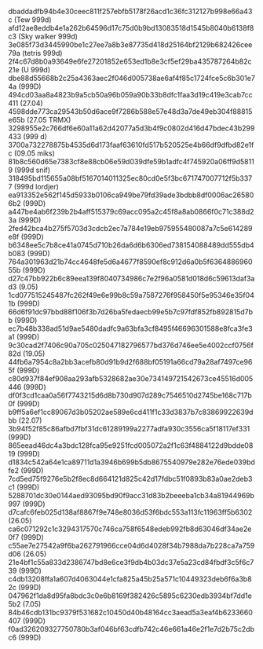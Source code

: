 dbaddadfb94b4e30ceec811f257ebfb5178f26acd1c36fc312127b998e66a43c (Tew 999d)
afd12ae8eddb4e1a262b64596d17c75d0b9bd13083518d1545b8040b6138f8c3 (Sky walker 999d)
3e085f73d3445990be1c27ee7a8b3e87735d418d25164bf2129b682426cee79a (tetris 999d)
2f4c67d8b0a93649e6fe27201852e653ed1b8e3cf5ef29ba435787264b82c21e (U 999d)
dbe88d55668b2c25a4363aec2f046d005738ae6af4f85c1724fce5c6b301e74a (999D)
494cd03aa8a4823b9a5cb50a96b059a90b33b8dfc1faa3d19c419e3cab7cc411 (27.04)
4598dde773ca29543b50d6ace9f7286b588e57e48d3a7de49eb304f88815e65b (27.05 TRMX)
3298955e2c766df6e60a11a62d42077a5d3b4f9c0802d416d47bdec43b299433 (999 d)
3700a732278875b4535d6d173faaf63610fd517b520525e4b66df9dfbd82e1fc (09.05 miks)
81b8c560d65e7383cf8e88cb06e59d039dfe59b1adfc4f745920a06ff9d58119 (999d snif)
318495bd115655a08bf5167014011325ec80cd0e5f3bc671747007712f5b3377 (999d lordjer)
ea913352e562f145d5933b0106ca949be79fd39ade3bdbb8df0006ac265806b2 (999D)
a447be4ab6f239b2b4aff515379c69acc095a2c45f8a8ab0866f0c71c388d23a (999D)
2fed42bca4b275f5703d3cdcb2ec7a784e19eb975955480087a7c5e614289e8f (999D)
b6348ee5c7b8ce41a0745d710b26da6d6b6306ed738154088489dd555db4b083 (999D)
764a301963d21b74cc4648fe5d6a4677f8590ef8c912d6a0b5f636488696055b (999D)
d27c47bb922b6c89eea139f8040734986c7e2f96a0581d018d6c59613daf3ad3 (9.05)
1cd077515245487fc262f49e6e99b8c59a7587276f958450f5e95346e35f041b (999D)
66d6f91dc97bbd88f106f3b7d26ba5fedaecb99e5b7c97fdf852fb892815d7bb (999D)
ec7b48b338ad51d9ae5480dadfc9a63bfa3cf8495f46696301588e8fca3fe3a1 (999D)
9c30cad2f7406c90a705c025047182796577bd376d746ee5e4002ccf0756f82d (19.05)
44fb6a7954c8a2bb3acefb80d91b9d2f688bf05191a66cd79a28af7497ce965f (999D)
c80d937f84ef908aa293afb5328682ae30e734149721542673ce45516d005446 (999D)
df0f3cd1caa0a56f7743215d6d8b730d907d289c7546510d2745be168c717b0f (999D)
b9ff5a6ef1cc89067d3b05202ae589e6cd411f1c33d3837b7c83869922639dbb (22.07)
3b94f52f85c86afbd7fbf31dc61289199a2277adfa930c3556ca5f18117ef331 (999D)
865eead46dc4a3bdc128fca95e9251fcd005072a2f1c63f4884122d9bdde0819 (999D)
d1834c542a64e1ca89711d1a3946b699b5db8675540979e282e76ede039bdfe2 (999D)
7cd5ed75f9276e5b2f8ec8d664121d825c42d17fdbc51f0893b83a0ae2deb3c1 (999D)
5288701dc30e0144aed93095bd90f9acc31d83b2beeeba1cb34a81944969b997 (999D)
d7cafc6feb025d138af8867f9e748e8036d53f6bdc553a113fc11963ff5b6302 (26.05)
ca6c071292c1c3294317570c746ca758f6548edeb992fb8d63046df34ae2e0f7 (999D)
c55ae7e27542a9f6ba262791966cce04d6d4028f34b7988da7b228ca7a759d06 (26.05)
21e4bf1c55a833d2386747bd8e6ce3f9db4b03dc37e5a23cd84fbdf3c5f6c739 (999D)
c4db13208ffa1a607d4063044e1cfa825a45b25a571c10449323deb6f6a3b82c (999D)
047962f1da8d95fa8bdc3c0e6b8169f382426c5895c6230edb3934bf7dd1e5b2 (7.05)
84b46cdb131bc9379f531682c10450d40b48164cc3aead5a3eaf4b6233660407 (999D)
f0ad326209327750780b3af046bf63cdfb742c46e661a46e2f1e7d2b75c2dbc6 (999D)
